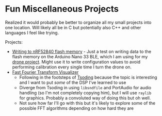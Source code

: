 # Fun Miscellaneous Projects

Realized it would probably be better to organize all my small projects into one
location. Will likely all be in C but potentially also C++ and other languages I
feel like trying.

Projects:

- [Writing to nRF52840 flash memory][flashGithub] - Just a test on writing data
  to the flash memory on the Arduino Nano 33 BLE, which I am using for my
  [drone project](https://github.com/anivelle/drone-controller). Might use it to
  write configuration values to avoid performing calibration every single time I
  turn the drone on.
- [Fast Fourier Transform Visualizer][fftGithub]
  - Following in the footsteps of [Tsoding][FFT] because the topic is
    interesting and I want to put _some_ of the DSP I've learned to use
  - Diverge from Tsoding in using `libsndfile` and PortAudio for audio handling
    (so I'm not completely copying him), but I will use `raylib` for graphics.
    Probably a convoluted way of doing this but oh well.
  - Not sure how far I'll go with this but it's likely to explore some of the
    possible FFT algorithms depending on how hard they are

[flashGithub]: https://github.com/anivelle/misc-projects/tree/main/write-flash
[fftGithub]: https://github.com/anivelle/misc-projects/tree/main/FFT
[FFT]: https://www.youtube.com/watch?v=Xdbk1Pr5WXU
